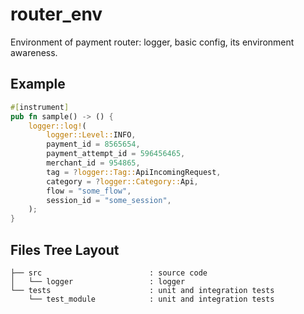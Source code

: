 # router_env

Environment of payment router: logger, basic config, its environment awareness.

## Example

```rust
#[instrument]
pub fn sample() -> () {
    logger::log!(
        logger::Level::INFO,
        payment_id = 8565654,
        payment_attempt_id = 596456465,
        merchant_id = 954865,
        tag = ?logger::Tag::ApiIncomingRequest,
        category = ?logger::Category::Api,
        flow = "some_flow",
        session_id = "some_session",
    );
}
```

## Files Tree Layout

<!-- FIXME: fill missing -->

```text
├── src                        : source code
│   └── logger                 : logger
└── tests                      : unit and integration tests
    └── test_module            : unit and integration tests
```

<!--
command to generate the tree `tree -L 3 -d`
-->
